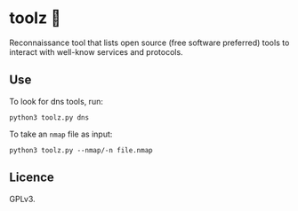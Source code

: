 # toolz 🔨
Reconnaissance tool that lists open source (free software preferred) tools to interact with well-know services and protocols.

## Use
To look for dns tools, run:
```
python3 toolz.py dns
```

To take an `nmap` file as input:
```
python3 toolz.py --nmap/-n file.nmap
```

## Licence
GPLv3.
